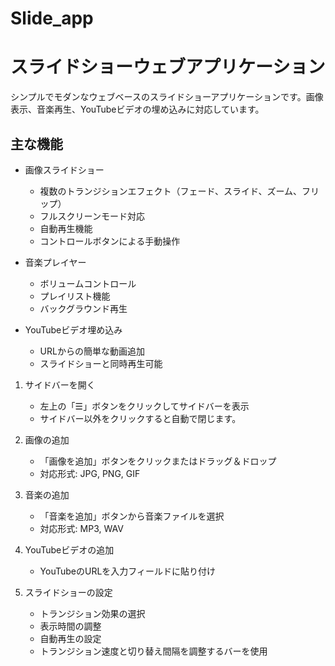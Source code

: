 # Slide_app
# スライドショーウェブアプリケーション

シンプルでモダンなウェブベースのスライドショーアプリケーションです。画像表示、音楽再生、YouTubeビデオの埋め込みに対応しています。

## 主な機能

- 画像スライドショー
  - 複数のトランジションエフェクト（フェード、スライド、ズーム、フリップ）
  - フルスクリーンモード対応
  - 自動再生機能
  - コントロールボタンによる手動操作

- 音楽プレイヤー
  - ボリュームコントロール
  - プレイリスト機能
  - バックグラウンド再生

- YouTubeビデオ埋め込み
  - URLからの簡単な動画追加
  - スライドショーと同時再生可能

1. サイドバーを開く
   - 左上の「☰」ボタンをクリックしてサイドバーを表示
   - サイドバー以外をクリックすると自動で閉じます。

2. 画像の追加
   - 「画像を追加」ボタンをクリックまたはドラッグ＆ドロップ
   - 対応形式: JPG, PNG, GIF

3. 音楽の追加
   - 「音楽を追加」ボタンから音楽ファイルを選択
   - 対応形式: MP3, WAV

4. YouTubeビデオの追加
   - YouTubeのURLを入力フィールドに貼り付け

5. スライドショーの設定
   - トランジション効果の選択
   - 表示時間の調整
   - 自動再生の設定
   - トランジション速度と切り替え間隔を調整するバーを使用
